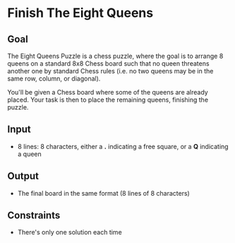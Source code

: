 # Finish The Eight Queens

## Goal

The Eight Queens Puzzle is a chess puzzle, where the goal is to arrange 8 queens
on a standard 8x8 Chess board such that no queen threatens another one by
standard Chess rules (i.e. no two queens may be in the same row, column, or
diagonal).

You'll be given a Chess board where some of the queens are already placed. Your
task is then to place the remaining queens, finishing the puzzle.

## Input

-   8 lines: 8 characters, either a **.** indicating a free square, or a **Q**
    indicating a queen

## Output

-   The final board in the same format (8 lines of 8 characters)

## Constraints

-   There's only one solution each time
